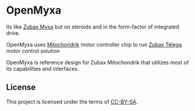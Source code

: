 # OpenMyxa
Its like [Zubax Myxa](https://zubax.com/products/myxa) but on steroids and in the form-factor of integrated drive. 

OpenMyxa uses [Mitochondrik](https://zubax.com/products/mitochondrik) motor controller chip to run [Zubax Télega](https://zubax.com/technologies/telega) motor control solution

OpenMyxa is reference design for Zubax Mitochondrik that utilizes most of its capabilities and interfaces. 

## License

This project is licensed under the terms of [CC-BY-SA](https://creativecommons.org/licenses/by-sa/3.0/).
